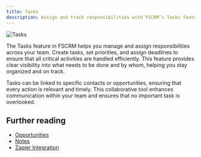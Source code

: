 ```yaml
---
title: Tasks
description: Assign and track responsibilities with FSCRM’s Tasks feature.
---
```


![Tasks](/features/fscrm-tasks-feature.webp)

The Tasks feature in FSCRM helps you manage and assign responsibilities across your team. Create tasks, set priorities, and assign deadlines to ensure that all critical activities are handled efficiently. This feature provides clear visibility into what needs to be done and by whom, helping you stay organized and on track.

Tasks can be linked to specific contacts or opportunities, ensuring that every action is relevant and timely. This collaborative tool enhances communication within your team and ensures that no important task is overlooked.

## Further reading

- [Opportunities](/features/opportunities)
- [Notes](/features/notes)
- [Zapier Integration](/integrations/zapier)
